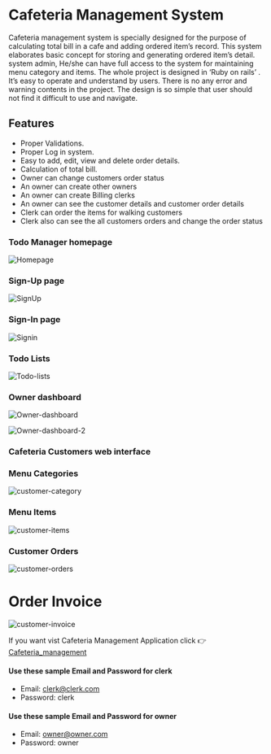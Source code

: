 # Cafeteria Management System

Cafeteria management system is specially designed for the purpose of calculating total bill in a cafe and adding ordered item’s record. This system elaborates basic concept for storing and generating ordered item’s detail. system admin, He/she can have full access to the system for maintaining menu category and items. The whole project is designed in ‘Ruby on rails’ . It’s easy to operate and understand by users. There is no any error and warning contents in the project. The design is so simple that user should not find it difficult to use and navigate.
## Features
* Proper Validations.
* Proper Log in system.
* Easy to add, edit, view and delete order details.
* Calculation of total bill.
* Owner can change customers order status
* An owner can create other owners 
* An owner can create Billing clerks
* An owner can see the customer details and customer order details
* Clerk can order the items for walking customers
* Clerk also can see the all customers orders and change the order status  

### Todo Manager homepage
![Homepage](https://user-images.githubusercontent.com/69616308/131351497-c0370792-f14e-4903-b2c0-4716968fab03.png)

### Sign-Up page

![SignUp](https://user-images.githubusercontent.com/69616308/131351697-00057a14-5a5f-4311-99b5-99a2e150625a.png)

### Sign-In page

![Signin](https://user-images.githubusercontent.com/69616308/131351633-7f9b248f-fc86-47ae-b8d3-03d88da91ec1.png)

### Todo Lists 

![Todo-lists](https://user-images.githubusercontent.com/69616308/131351334-4c2a2cd0-1c03-4e2b-b5c9-714d1e3d3a06.png)


### Owner dashboard

![Owner-dashboard](https://user-images.githubusercontent.com/69616308/124827730-fe072600-df93-11eb-81c1-0f24f179a927.png)

![Owner-dashboard-2](https://user-images.githubusercontent.com/69616308/124827796-170fd700-df94-11eb-946d-a65c0c883f6e.png)

### Cafeteria Customers web interface

### Menu Categories
![customer-category](https://user-images.githubusercontent.com/69616308/124828031-5fc79000-df94-11eb-84b4-a2772c1f1850.png)

### Menu Items
![customer-items](https://user-images.githubusercontent.com/69616308/124828108-77067d80-df94-11eb-9d3a-b93553b489dc.png)

### Customer Orders
![customer-orders](https://user-images.githubusercontent.com/69616308/124828186-900f2e80-df94-11eb-8a15-4154e15f80bb.png)

# Order Invoice
![customer-invoice](https://user-images.githubusercontent.com/69616308/124828225-9ef5e100-df94-11eb-8aa4-9dd57d3c215d.png)




If you want vist Cafeteria Management Application click 👉 [Cafeteria_management](https://authentic-dinning.herokuapp.com)

#### Use these sample Email and Password for clerk

* Email: clerk@clerk.com
* Password: clerk


#### Use these sample Email and Password for owner

* Email: owner@owner.com 
* Password: owner


